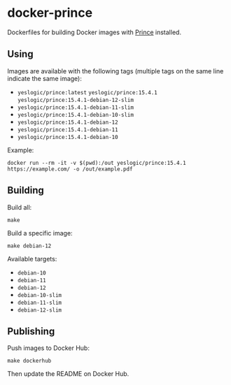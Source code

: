 # docker-prince

Dockerfiles for building Docker images with [Prince] installed.

## Using

Images are available with the following tags (multiple tags on the same line
indicate the same image):

* `yeslogic/prince:latest` `yeslogic/prince:15.4.1` `yeslogic/prince:15.4.1-debian-12-slim`
* `yeslogic/prince:15.4.1-debian-11-slim`
* `yeslogic/prince:15.4.1-debian-10-slim`
* `yeslogic/prince:15.4.1-debian-12`
* `yeslogic/prince:15.4.1-debian-11`
* `yeslogic/prince:15.4.1-debian-10`

Example:

```shell
docker run --rm -it -v $(pwd):/out yeslogic/prince:15.4.1 https://example.com/ -o /out/example.pdf
```

## Building

Build all:

    make

Build a specific image:

    make debian-12

Available targets:

* `debian-10`
* `debian-11`
* `debian-12`
* `debian-10-slim`
* `debian-11-slim`
* `debian-12-slim`

## Publishing

Push images to Docker Hub:

    make dockerhub

Then update the README on Docker Hub.

[Prince]: https://www.princexml.com/
